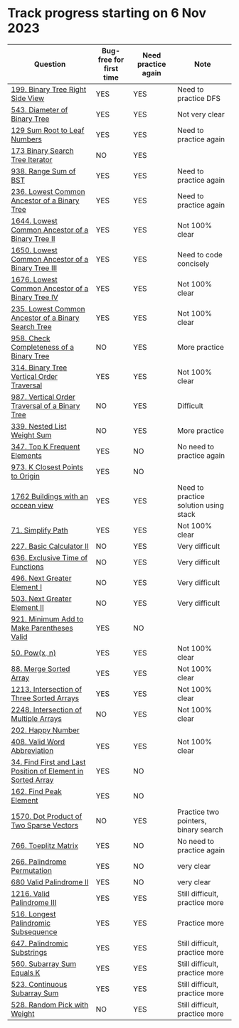 # Track progress starting on 6 Nov 2023
| Question                                                                                      | Bug-free for first time | Need practice again | Note                         
| ---------------------------------------------------------------------                         | ----------------------- |---------------------|------------------------------ 
| [199. Binary Tree Right Side View](https://leetcode.com/problems/binary-tree-right-side-view) | YES                     | YES                   | Need to practice DFS    
| [543. Diameter of Binary Tree](https://leetcode.com/problems/diameter-of-binary-tree) | YES                     | YES                   | Not very clear 
| [129 Sum Root to Leaf Numbers](https://leetcode.com/problems/sum-root-to-leaf-numbers)            | YES                 | YES                   | Need to practice again   
| [173 Binary Search Tree Iterator](https://leetcode.com/problems/binary-search-tree-iterator)      | NO                  | YES                   |  
| [938. Range Sum of BST](https://leetcode.com/problems/range-sum-of-bst)                          | YES                 | YES                   | Need to practice again 
| [236. Lowest Common Ancestor of a Binary Tree](https://leetcode.com/problems/lowest-common-ancestor-of-a-binary-tree) | YES                 | YES                   | Need to practice again  
| [1644. Lowest Common Ancestor of a Binary Tree II](https://leetcode.com/problems/lowest-common-ancestor-of-a-binary-tree-ii) | YES                 | YES                   | Not 100% clear
| [1650. Lowest Common Ancestor of a Binary Tree III](https://leetcode.com/problems/lowest-common-ancestor-of-a-binary-tree-iii) | YES                 |YES                   | Need to code concisely
| [1676. Lowest Common Ancestor of a Binary Tree IV](https://leetcode.com/problems/lowest-common-ancestor-of-a-binary-tree-iv) | YES                 |YES                   | Not 100% clear
| [235. Lowest Common Ancestor of a Binary Search Tree](https://leetcode.com/problems/lowest-common-ancestor-of-a-binary-search-tree) | YES                 |YES                   | Not 100% clear
| [958. Check Completeness of a Binary Tree](https://leetcode.com/problems/check-completeness-of-a-binary-tree/) | NO                 |YES                   | More practice
| [314. Binary Tree Vertical Order Traversal](https://leetcode.com/problems/binary-tree-vertical-order-traversal) | YES                 |YES                   | Not 100% clear
| [987. Vertical Order Traversal of a Binary Tree](https://leetcode.com/problems/vertical-order-traversal-of-a-binary-tree) | NO                 |YES                 |Difficult
| [339. Nested List Weight Sum](https://leetcode.com/problems/nested-list-weight-sum)                             | NO                 |YES                   | More practice
| [347. Top K Frequent Elements](https://leetcode.com/problems/top-k-frequent-elements/)            | YES                     | NO                    | No need to practice again 
| [973. K Closest Points to Origin](https://leetcode.com/problems/k-closest-points-to-origin)       | YES                 | NO                   |                          |
| [1762 Buildings with an occean view](https://leetcode.com/problems/buildings-with-an-ocean-view)  | YES                 | YES                   | Need to practice solution using stack   |   
|[71. Simplify Path](https://leetcode.com/problems/simplify-path)                                   | YES                 |YES                   | Not 100% clear
|[227. Basic Calculator II](https://leetcode.com/problems/basic-calculator-ii)                      | NO                 |YES                   | Very difficult
[636. Exclusive Time of Functions](https://leetcode.com/problems/exclusive-time-of-functions)       | NO                 |YES                   | Very difficult
|[496. Next Greater Element I](https://leetcode.com/problems/next-greater-element-i)                | NO                 |YES                   | Very difficult
| [503. Next Greater Element II](https://leetcode.com/problems/next-greater-element-ii)             | NO                 |YES                   | Very difficult
|[921. Minimum Add to Make Parentheses Valid](https://leetcode.com/problems/minimum-add-to-make-parentheses-valid)  | YES                 | NO                   | 
| [50. Pow(x, n)](https://leetcode.com/problems/powx-n/)                                            | YES                 | YES                   | Not 100% clear           
| [88. Merge Sorted Array](https://leetcode.com/problems/merge-sorted-array)                        | YES                 | YES                    | Not 100% clear               | [349. Intersection of Two Arrays](https://leetcode.com/problems/intersection-of-two-arrays)       | YES                  | YES                  | Not 100% clear   
| [1213. Intersection of Three Sorted Arrays](https://leetcode.com/problems/intersection-of-three-sorted-arrays)       | YES                  | YES                  | Not 100% clear     
| [2248. Intersection of Multiple Arrays](https://leetcode.com/problems/intersection-of-multiple-arrays)     | NO                  | YES                  | Not 100% clear
| [202. Happy Number](https://leetcode.com/problems/happy-number) 
|[408. Valid Word Abbreviation](https://leetcode.com/problems/valid-word-abbreviation)    | YES                  | YES                  | Not 100% clear                          
| [34. Find First and Last Position of Element in Sorted Array](https://leetcode.com/problems/find-first-and-last-position-of-element-in-sorted-array/)                  | YES                 | NO                    |                          |
[162. Find Peak Element](https://leetcode.com/problems/find-peak-element/)                          | YES                  | NO                  |
| [1570. Dot Product of Two Sparse Vectors](https://leetcode.com/problems/dot-product-of-two-sparse-vectors)       | NO                  | YES                  | Practice two pointers, binary search 
| [766. Toeplitz Matrix](https://leetcode.com/problems/toeplitz-matrix)                         | YES                     | NO                    | No need to practice again   
| [266. Palindrome Permutation](https://leetcode.com/problems/palindrome-permutation)           | YES                 | NO                    | very clear 
|[680 Valid Palindrome II](https://leetcode.com/problems/valid-palindrome-ii)                   | YES                 | NO                    | very clear 
|[1216. Valid Palindrome III](https://leetcode.com/problems/valid-palindrome-iii)               | YES                 | YES                    | Still difficult, practice more
| [516. Longest Palindromic Subsequence](https://leetcode.com/problems/longest-palindromic-subsequence)| YES                 | YES                    | Practice more
| [647. Palindromic Substrings](https://leetcode.com/problems/palindromic-substrings)     | YES                 | YES                    | Still difficult, practice more
|[560. Subarray Sum Equals K](https://leetcode.com/problems/subarray-sum-equals-k)        | YES                 | YES                    | Still difficult, practice more
|[523. Continuous Subarray Sum](https://leetcode.com/problems/continuous-subarray-sum)    | YES                 | YES                    | Still difficult, practice more
|[528. Random Pick with Weight](https://leetcode.com/problems/random-pick-with-weight)    | NO                 | YES                    | Still difficult, practice more
